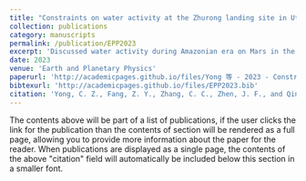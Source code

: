 ```yaml
---
title: "Constraints on water activity at the Zhurong landing site in Utopia Planitia, Mars"
collection: publications
category: manuscripts
permalink: /publication/EPP2023
excerpt: 'Discussed water activity during Amazonian era on Mars in the specific region of Tianwen-1 landing site in Utopia Planitia.'
date: 2023
venue: 'Earth and Planetary Physics'
paperurl: 'http://academicpages.github.io/files/Yong 等 - 2023 - Constraints on water activity at the Zhurong landi.pdf'
bibtexurl: 'http://academicpages.github.io/files/EPP2023.bib'
citation: 'Yong, C. Z., Fang, Z. Y., Zhang, C. C., Zhen, J. F., and Qin, L. P. (2023). Constraints on water activity at the Zhurong landing site in Utopia Planitia, Mars. <i>Earth Planet. Phys.</i>, 7(3), 356–370. DOI:  [10.26464/epp2023036](http://dx.doi.org/10.26464/epp2023036)'
---
```


The contents above will be part of a list of publications, if the user clicks the link for the publication than the contents of section will be rendered as a full page, allowing you to provide more information about the paper for the reader. When publications are displayed as a single page, the contents of the above "citation" field will automatically be included below this section in a smaller font.
